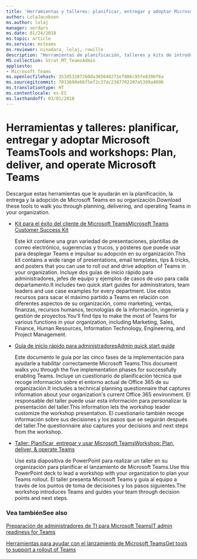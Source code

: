 ```yaml
---
title: 'Herramientas y talleres: planificar, entregar y adoptar Microsoft Teams'
author: LolaJacobsen
ms.author: lolaj
manager: serdars
ms.date: 01/24/2018
ms.topic: article
ms.service: msteams
ms.reviewer: ninadara, lolaj, rowille
description: "Herramientas de planificación, talleres y kits de introducción para ayudar a las organizaciones en sus primeros pasos con Microsoft Teams."
MS.collection: Strat_MT_TeamsAdmin
appliesto:
- Microsoft Teams
ms.openlocfilehash: 353d53287260da365646271ef886c95fe839bf6a
ms.sourcegitcommit: 7013698e66f5ef2c37ac2387702207a5399a4096
ms.translationtype: HT
ms.contentlocale: es-ES
ms.lasthandoff: 03/01/2018
---
```

<a name="tools-and-workshops-plan-deliver-and-adopt-microsoft-teams"></a><span data-ttu-id="2b496-103">Herramientas y talleres: planificar, entregar y adoptar Microsoft Teams</span><span class="sxs-lookup"><span data-stu-id="2b496-103">Tools and workshops: Plan, deliver, and operate Microsoft Teams</span></span>
=============================================================

<span data-ttu-id="2b496-104">Descargue estas herramientas que le ayudarán en la planificación, la entrega y la adopción de Microsoft Teams en su organización.</span><span class="sxs-lookup"><span data-stu-id="2b496-104">Download these tools to walk you through planning, delivering, and operating Teams in your organization.</span></span>


- [<span data-ttu-id="2b496-105">Kit para el éxito del cliente de Microsoft Teams</span><span class="sxs-lookup"><span data-stu-id="2b496-105">Microsoft Teams Customer Success Kit</span></span>](http://download.microsoft.com/download/A/E/9/AE984CD4-CF4B-41E7-9ABD-6735E3F01897/MicrosoftTeamsCustomerSuccessKit.zip) 
    
    <span data-ttu-id="2b496-106">Este kit contiene una gran variedad de presentaciones, plantillas de correo electrónico, sugerencias y trucos, y pósteres que puede usar para desplegar Teams e impulsar su adopción en su organización.</span><span class="sxs-lookup"><span data-stu-id="2b496-106">This kit contains a wide range of presentations, email templates, tips & tricks, and posters that you can use to roll out and drive adoption of Teams in your organization.</span></span> <span data-ttu-id="2b496-107">Incluye dos guías de inicio rápido para administradores, jefes de equipo y ejemplos de casos de uso para cada departamento.</span><span class="sxs-lookup"><span data-stu-id="2b496-107">It includes two quick start guides for administrators, team leaders and use case examples for every department.</span></span> <span data-ttu-id="2b496-108">Use estos recursos para sacar el máximo partido a Teams en relación con diferentes aspectos de su organización, como marketing, ventas, finanzas, recursos humanos, tecnologías de la información, ingeniería y gestión de proyectos.</span><span class="sxs-lookup"><span data-stu-id="2b496-108">You’ll find tips to make the most of Teams for various functions in your organization, including Marketing, Sales, Finance, Human Resources, Information Technology, Engineering, and Project Management.</span></span> 


- [<span data-ttu-id="2b496-109">Guía de inicio rápido para administradores</span><span class="sxs-lookup"><span data-stu-id="2b496-109">Admin quick start guide</span></span>](http://download.microsoft.com/download/F/3/9/F39B4F10-5720-4516-87E1-91E5A5678EFB/MicrosoftTeams-AdminQuickStart-EnableTeams.docx)
    
    <span data-ttu-id="2b496-110">Este documento le guía por las cinco fases de la implementación para ayudarle a habilitar correctamente Microsoft Teams.</span><span class="sxs-lookup"><span data-stu-id="2b496-110">This document walks you through the five implementation phases for successfully enabling Teams.</span></span> <span data-ttu-id="2b496-111">Incluye un cuestionario de planificación técnica que recoge información sobre el entorno actual de Office 365 de su organización.</span><span class="sxs-lookup"><span data-stu-id="2b496-111">It includes a technical planning questionnaire that captures information about your organization's current Office 365 environment.</span></span> <span data-ttu-id="2b496-112">El responsable del taller puede usar esta información para personalizar la presentación del taller.</span><span class="sxs-lookup"><span data-stu-id="2b496-112">This information lets the workshop leader customize the workshop presentation.</span></span> <span data-ttu-id="2b496-113">El cuestionario también recoge información sobre sus decisiones y los pasos que se seguirán después del taller.</span><span class="sxs-lookup"><span data-stu-id="2b496-113">The questionnaire also captures your decisions and next steps from the workshop.</span></span>

- [<span data-ttu-id="2b496-114">Taller: Planificar, entregar y usar Microsoft Teams</span><span class="sxs-lookup"><span data-stu-id="2b496-114">Workshop: Plan, deliver, & operate Teams</span></span>](http://download.microsoft.com/download/A/A/D/AAD74246-790D-4E61-8DA0-865742CB42DB/MicrosoftTeams-Planning-Workshop-Dec2017.pptx) 
    
    <span data-ttu-id="2b496-115">Use esta diapositiva de PowerPoint para realizar un taller en su organización para planificar el lanzamiento de Microsoft Teams.</span><span class="sxs-lookup"><span data-stu-id="2b496-115">Use this PowerPoint deck to lead a workshop with your organization to plan your Teams rollout.</span></span> <span data-ttu-id="2b496-116">El taller presenta Microsoft Teams y guía al equipo a través de los puntos de toma de decisiones y los pasos siguientes.</span><span class="sxs-lookup"><span data-stu-id="2b496-116">The workshop introduces Teams and guides your team through decision points and next steps.</span></span>


### <a name="see-also"></a><span data-ttu-id="2b496-117">Vea también</span><span class="sxs-lookup"><span data-stu-id="2b496-117">See also</span></span>

[<span data-ttu-id="2b496-118">Preparación de administradores de TI para Microsoft Teams</span><span class="sxs-lookup"><span data-stu-id="2b496-118">IT admin readiness for Teams</span></span>](ITAdmin-readiness.md)

[<span data-ttu-id="2b496-119">Herramientas para ayudar con el lanzamiento de Microsoft Teams</span><span class="sxs-lookup"><span data-stu-id="2b496-119">Get tools to support a rollout of Teams</span></span>](rollout-tools.md)


